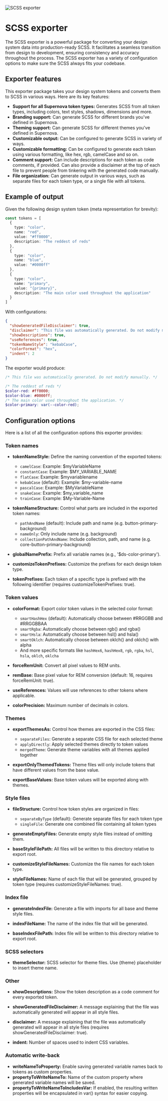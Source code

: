![SCSS exporter](https://raw.githubusercontent.com/Supernova-Studio/exporters/main/exporters/scss-custom/resources/header.png)

# SCSS exporter

The SCSS exporter is a powerful package for converting your design system data into production-ready SCSS. It facilitates a seamless transition from design to development, ensuring consistency and accuracy throughout the process. The SCSS exporter has a variety of configuration options to make sure the SCSS always fits your codebase.

## Exporter features

This exporter package takes your design system tokens and converts them to SCSS in various ways. Here are its key features:

- **Support for all Supernova token types:** Generates SCSS from all token types, including colors, text styles, shadows, dimensions and more.
- **Branding support:** Can generate SCSS for different brands you've defined in Supernova.
- **Theming support:** Can generate SCSS for different themes you've defined in Supernova.
- **Customizable output:** Can be configured to generate SCSS in variety of ways.
- **Customizable formatting:** Can be configured to generate each token using various formatting, like hex, rgb, camelCase and so on.
- **Comment support:** Can include descriptions for each token as code comments, if provided. Can also provide a disclaimer at the top of each file to prevent people from tinkering with the generated code manually.
- **File organization:** Can generate output in various ways, such as separate files for each token type, or a single file with all tokens.

## Example of output

Given the following design system token (meta representation for brevity):

```typescript
const tokens = [
  {
    type: "color",
    name: "red",
    value: "#ff0000",
    description: "The reddest of reds"
  },
  {
    type: "color",
    name: "blue",
    value: "#0000ff"
  },
  {
    type: "color",
    name: "primary",
    value: "{primary}",
    description: "The main color used throughout the application"
  }
]
```

With configurations:

```json
{
  "showGeneratedFileDisclaimer": true,
  "disclaimer": "This file was automatically generated. Do not modify manually.",
  "showDescriptions": true,
  "useReferences": true,
  "tokenNameStyle": "kebabCase",
  "colorFormat": "hex",
  "indent": 2
}
```

The exporter would produce:

```scss
/* This file was automatically generated. Do not modify manually. */

/* The reddest of reds */
$color-red: #ff0000;
$color-blue: #0000ff;
/* The main color used throughout the application. */
$color-primary: var(--color-red);
```

## Configuration options

Here is a list of all the configuration options this exporter provides:

### Token names

- **tokenNameStyle:** Define the naming convention of the exported tokens:

  - `camelCase`: Example: $myVariableName
  - `constantCase`: Example: $MY_VARIABLE_NAME
  - `flatCase`: Example: $myvariablename
  - `kebabCase` (default): Example: $my-variable-name
  - `pascalCase`: Example: $MyVariableName
  - `snakeCase`: Example: $my_variable_name
  - `trainCase`: Example: $My-Variable-Name

- **tokenNameStructure:** Control what parts are included in the exported token names:

  - `pathAndName` (default): Include path and name (e.g. button-primary-background)
  - `nameOnly`: Only include name (e.g. background)
  - `collectionPathAndName`: Include collection, path, and name (e.g. core-button-primary-background)

- **globalNamePrefix:** Prefix all variable names (e.g., '$ds-color-primary').

- **customizeTokenPrefixes:** Customize the prefixes for each design token type.

- **tokenPrefixes:** Each token of a specific type is prefixed with the following identifier (requires customizeTokenPrefixes: true).

### Token values

- **colorFormat:** Export color token values in the selected color format:

  - `smartHashHex` (default): Automatically choose between #RRGGBB and #RRGGBBAA
  - `smartRgba`: Automatically choose between rgb() and rgba()
  - `smartHsla`: Automatically choose between hsl() and hsla()
  - `smartOklch`: Automatically choose between oklch() and oklch() with alpha
  - And more specific formats like `hashHex6`, `hashHex8`, `rgb`, `rgba`, `hsl`, `hsla`, `oklch`, `oklcha`

- **forceRemUnit:** Convert all pixel values to REM units.

- **remBase:** Base pixel value for REM conversion (default: 16, requires forceRemUnit: true).

- **useReferences:** Values will use references to other tokens where applicable.

- **colorPrecision:** Maximum number of decimals in colors.

### Themes

- **exportThemesAs:** Control how themes are exported in the CSS files:

  - `separateFiles`: Generate a separate CSS file for each selected theme
  - `applyDirectly`: Apply selected themes directly to token values
  - `mergedTheme`: Generate theme variables with all themes applied together

- **exportOnlyThemedTokens:** Theme files will only include tokens that have different values from the base value.

- **exportBaseValues:** Base token values will be exported along with themes.

### Style files

- **fileStructure:** Control how token styles are organized in files:

  - `separateByType` (default): Generate separate files for each token type
  - `singleFile`: Generate one combined file containing all token types

- **generateEmptyFiles:** Generate empty style files instead of omitting them.

- **baseStyleFilePath:** All files will be written to this directory relative to export root.

- **customizeStyleFileNames:** Customize the file names for each token type.

- **styleFileNames:** Name of each file that will be generated, grouped by token type (requires customizeStyleFileNames: true).

### Index file

- **generateIndexFile:** Generate a file with imports for all base and theme style files.

- **indexFileName:** The name of the index file that will be generated.

- **baseIndexFilePath:** Index file will be written to this directory relative to export root.

### SCSS selectors


- **themeSelector:** SCSS selector for theme files. Use {theme} placeholder to insert theme name.

### Other

- **showDescriptions:** Show the token description as a code comment for every exported token.

- **showGeneratedFileDisclaimer:** A message explaining that the file was automatically generated will appear in all style files.

- **disclaimer:** A message explaining that the file was automatically generated will appear in all style files (requires showGeneratedFileDisclaimer: true).

- **indent:** Number of spaces used to indent CSS variables.

### Automatic write-back

- **writeNameToProperty:** Enable saving generated variable names back to tokens as custom properties.
- **propertyToWriteNameTo:** Name of the custom property where generated variable names will be saved.
- **propertyToWriteNameToIncludesVar:** If enabled, the resulting written properties will be encapsulated in var() syntax for easier copying.
